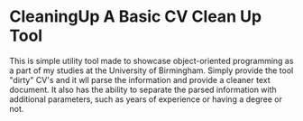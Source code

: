 # CleaningUp A Basic CV Clean Up Tool
 This is simple utility tool made to showcase object-oriented programming as a part of my studies at the University of Birmingham. Simply provide the tool "dirty" CV's and it wll parse the information and provide a cleaner text document. It also has the ability to separate the parsed information with additional parameters, such as years of experience or having a degree or not. 
